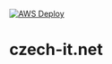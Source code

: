 [![AWS Deploy](https://github.com/czech-it-net/czech-it.net/actions/workflows/aws-deploy.yml/badge.svg?branch=main)](https://github.com/czech-it-net/czech-it.net/actions/workflows/aws-deploy.yml)

# czech-it.net
